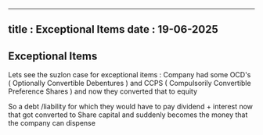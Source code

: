 
---
title : Exceptional Items
date : 19-06-2025
---

## Exceptional Items 

Lets see the suzlon case for exceptional items : 
Company had some OCD's ( Optionally Convertible Debentures ) and CCPS ( Compulsorily Convertible Preference Shares ) and now they converted that to equity 

So a debt /liability for which they would have to pay dividend + interest now that got converted to Share capital and suddenly becomes the money that the company can dispense




